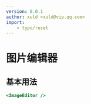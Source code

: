 ```yaml
---
version: 0.0.1
author: xuld <xuld@vip.qq.com>
import:
    - typo/reset
---
```

# 图片编辑器

## 基本用法

```htm
<ImageEditor />
```
